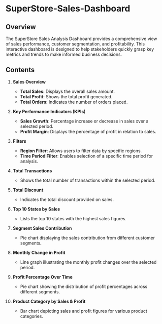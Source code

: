 # SuperStore-Sales-Dashboard
## Overview

The SuperStore Sales Analysis Dashboard provides a comprehensive view of sales performance, customer segmentation, and profitability. This interactive dashboard is designed to help stakeholders quickly grasp key metrics and trends to make informed business decisions.

## Contents

1. **Sales Overview**
    - **Total Sales**: Displays the overall sales amount.
    - **Total Profit**: Shows the total profit generated.
    - **Total Orders**: Indicates the number of orders placed.

2. **Key Performance Indicators (KPIs)**
    - **Sales Growth**: Percentage increase or decrease in sales over a selected period.
    - **Profit Margin**: Displays the percentage of profit in relation to sales.

3. **Filters**
    - **Region Filter**: Allows users to filter data by specific regions.
    - **Time Period Filter**: Enables selection of a specific time period for analysis.

4. **Total Transactions**
    - Shows the total number of transactions within the selected period.

5. **Total Discount**
    - Indicates the total discount provided on sales.

6. **Top 10 States by Sales**
    - Lists the top 10 states with the highest sales figures.

7. **Segment Sales Contribution**
    - Pie chart displaying the sales contribution from different customer segments.

8. **Monthly Change in Profit**
    - Line graph illustrating the monthly profit changes over the selected period.

9. **Profit Percentage Over Time**
    - Pie chart showing the distribution of profit percentages across different segments.

10. **Product Category by Sales & Profit**
    - Bar chart depicting sales and profit figures for various product categories.
